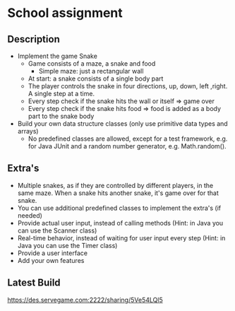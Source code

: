 # School assignment

## Description
* Implement the game Snake 
    * Game consists of a maze, a snake and food 
        * Simple maze: just a rectangular wall
    * At start: a snake consists of a single body part
    * The player controls the snake in four directions, up, down, left ,right. A single step at a time.
    * Every step check if the snake hits the wall or itself => game over
    * Every step check if the snake hits food => food is added as a body part to the snake body
* Build your own data structure classes (only use primitive data types and arrays)
    * No predefined classes are allowed, except for a test framework, e.g. for Java JUnit and a random number generator, e.g. Math.random().

## Extra's
* Multiple snakes, as if they are controlled by different players, in the same maze. When a snake hits another snake, it's game over for that snake.
* You can use additional predefined classes to implement the extra's (if needed)
* Provide actual user input, instead of calling methods (Hint: in Java you can use the Scanner class)
* Real-time behavior, instead of waiting for user input every step (Hint: in Java you can use the Timer class)
* Provide a user interface
* Add your own features

## Latest Build
https://des.servegame.com:2222/sharing/5Ve54LQl5